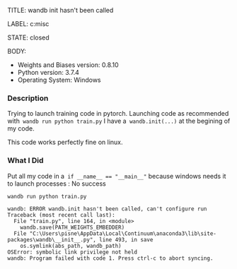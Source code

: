 TITLE:
wandb init hasn't been called

LABEL:
c:misc

STATE:
closed

BODY:
* Weights and Biases version: 0.8.10
* Python version: 3.7.4
* Operating System: Windows

### Description
Trying to launch training code in pytorch.
Launching code as recommended with` wandb run python train.py`
I have a` wandb.init(...)` at the begining of my code.

This code works perfectly fine on linux.

### What I Did
Put all my code in a` if __name__ == "__main__"` because windows needs it to launch processes : No success

```
wandb run python train.py 

wandb: ERROR wandb.init hasn't been called, can't configure run
Traceback (most recent call last):
  File "train.py", line 164, in <module>
    wandb.save(PATH_WEIGHTS_EMBEDDER)
  File "C:\Users\pisne\AppData\Local\Continuum\anaconda3\lib\site-packages\wandb\__init__.py", line 493, in save
    os.symlink(abs_path, wandb_path)
OSError: symbolic link privilege not held
wandb: Program failed with code 1. Press ctrl-c to abort syncing.
```


